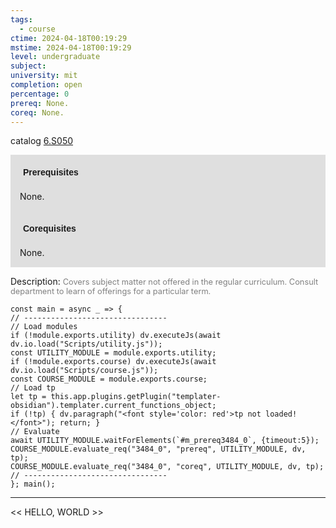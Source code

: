 ```yaml
---
tags:
  - course
ctime: 2024-04-18T00:19:29
mstime: 2024-04-18T00:19:29
level: undergraduate
subject: 
university: mit
completion: open
percentage: 0
prereq: None.
coreq: None.
---
```


catalog [6.S050](http://student.mit.edu/catalog/m6e.html#6.S050)

<span style="display: block; padding: 15px; background-color: rgb(100, 100, 100, 0.2);"><font id="m_prereq3484_0" style="display: block; font-family: Arial, sans-serif; font-weight: bold; padding: 5px">Prerequisites</font><br><span id="prereq3484_0">None.</span></span>
<span style="display: block; padding: 15px; background-color: rgb(100, 100, 100, 0.2);"><font id="m_coreq3484_0" style="display: block; font-family: Arial, sans-serif; font-weight: bold; padding: 5px">Corequisites</font><br><span id="coreq3484_0">None.</span></span>

<font style="">Description:</font>
<font style="color: grey; font-size: 0.8rem;">Covers subject matter not offered in the regular curriculum. Consult department to learn of offerings for a particular term.</font>

```dataviewjs
const main = async _ => {
// --------------------------------
// Load modules
if (!module.exports.utility) dv.executeJs(await dv.io.load("Scripts/utility.js"));
const UTILITY_MODULE = module.exports.utility;
if (!module.exports.course) dv.executeJs(await dv.io.load("Scripts/course.js"));
const COURSE_MODULE = module.exports.course;
// Load tp
let tp = this.app.plugins.getPlugin("templater-obsidian").templater.current_functions_object;
if (!tp) { dv.paragraph("<font style='color: red'>tp not loaded!</font>"); return; }
// Evaluate
await UTILITY_MODULE.waitForElements(`#m_prereq3484_0`, {timeout:5});
COURSE_MODULE.evaluate_req("3484_0", "prereq", UTILITY_MODULE, dv, tp);
COURSE_MODULE.evaluate_req("3484_0", "coreq", UTILITY_MODULE, dv, tp);
// --------------------------------
}; main();
```

---

<< HELLO, WORLD >>
